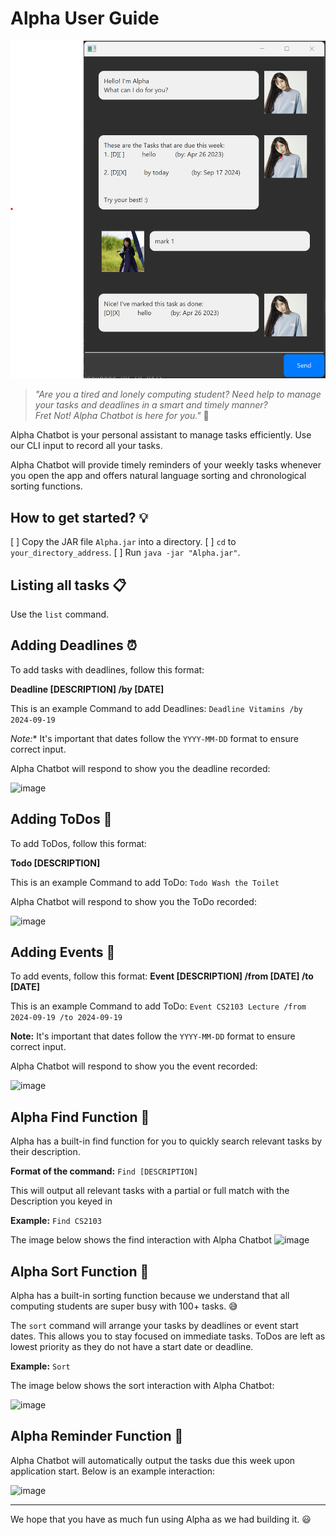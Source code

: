 # Alpha User Guide

![image](https://github.com/Brendan8899/ip/blob/master/docs/Ui.png)

> *"Are you a tired and lonely computing student? Need help to manage your tasks and deadlines in a smart and timely manner?  
> Fret Not! Alpha Chatbot is here for you."* :rocket:

Alpha Chatbot is your personal assistant to manage tasks efficiently. Use our CLI input to record all your tasks.

Alpha Chatbot will provide timely reminders of your weekly tasks whenever you open the app and offers natural language sorting and chronological sorting functions.

## How to get started? :bulb:

[ ] Copy the JAR file `Alpha.jar` into a directory.
[ ] `cd` to `your_directory_address`.
[ ] Run `java -jar "Alpha.jar"`.

## Listing all tasks :clipboard:

Use the `list` command.

## Adding Deadlines :alarm_clock:

To add tasks with deadlines, follow this format:

**Deadline [DESCRIPTION] /by [DATE]**

This is an example Command to add Deadlines:
`Deadline Vitamins /by 2024-09-19`

*Note:** It's important that dates follow the `YYYY-MM-DD` format to ensure correct input.

Alpha Chatbot will respond to show you the deadline recorded:

![image](https://github.com/user-attachments/assets/3bcd9e28-fbc1-4ce3-ace8-283272adff80)

## Adding ToDos :memo:

To add ToDos, follow this format:

**Todo [DESCRIPTION]**

This is an example Command to add ToDo:
`Todo Wash the Toilet` 

Alpha Chatbot will respond to show you the ToDo recorded:

![image](https://github.com/user-attachments/assets/0e6220ed-311c-4100-9a70-8a047b082906)

## Adding Events :date:

To add events, follow this format:
**Event [DESCRIPTION] /from [DATE] /to [DATE]**

This is an example Command to add ToDo:
`Event CS2103 Lecture /from 2024-09-19 /to 2024-09-19`

**Note:** It's important that dates follow the `YYYY-MM-DD` format to ensure correct input.

Alpha Chatbot will respond to show you the event recorded:

![image](https://github.com/user-attachments/assets/ca1b351b-be2f-4ca2-a417-c75e2304e9ba)

## Alpha Find Function :mag_right:

Alpha has a built-in find function for you to quickly search relevant tasks by their description.

**Format of the command:** `Find [DESCRIPTION]`

This will output all relevant tasks with a partial or full match with the Description you keyed in

**Example:** `Find CS2103`

The image below shows the find interaction with Alpha Chatbot
![image](https://github.com/user-attachments/assets/2e5edaae-85d8-4146-9979-a3c33efb7467)


## Alpha Sort Function :twisted_rightwards_arrows:

Alpha has a built-in sorting function because we understand that all computing students are super busy with 100+ tasks. :sweat_smile:

The `sort` command will arrange your tasks by deadlines or event start dates. This allows you to stay focused on immediate tasks. ToDos are left as lowest priority as they do not have a start date or deadline.

**Example:** `Sort`


The image below shows the sort interaction with Alpha Chatbot:

![image](https://github.com/user-attachments/assets/6b4e4773-4b64-4134-a35f-ee79efecc45d)

## Alpha Reminder Function :bell:

Alpha Chatbot will automatically output the tasks due this week upon application start. Below is an example interaction:

![image](https://github.com/user-attachments/assets/e3f80982-4238-4b80-aad6-3dc39c3d6511)

---

We hope that you have as much fun using Alpha as we had building it. :smiley:
